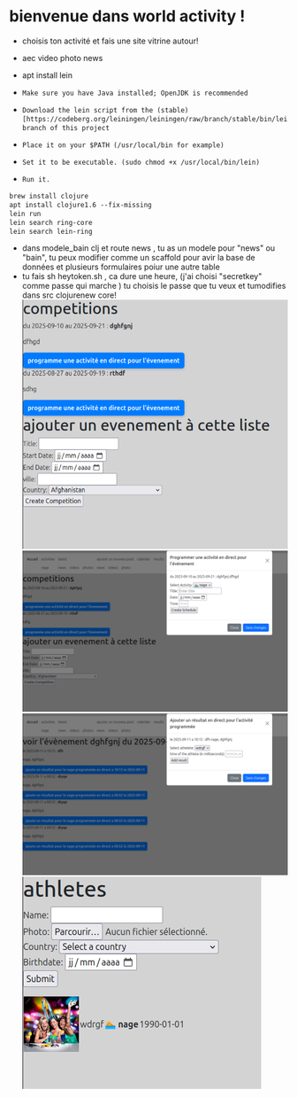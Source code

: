 # bienvenue dans world activity  !
- choisis ton activité et fais une site vitrine autour!
- aec video photo news
- apt install lein

-     Make sure you have Java installed; OpenJDK is recommended
-     Download the lein script from the (stable) [https://codeberg.org/leiningen/leiningen/raw/branch/stable/bin/lein] branch of this project
-     Place it on your $PATH (/usr/local/bin for example)
-     Set it to be executable. (sudo chmod +x /usr/local/bin/lein)
-     Run it.
```
brew install clojure
apt install clojure1.6 --fix-missing
lein run
lein search ring-core
lein search lein-ring
```
- dans modele_bain clj et route news , tu as un modele pour "news" ou "bain", tu peux modifier comme un scaffold pour avir la base de données et plusieurs formulaires poiur une autre table
- tu fais sh heytoken.sh , ca dure une heure, (j'ai choisi "secretkey" comme passe qui marche ) tu choisis le passe que tu veux et tumodifies dans src clojurenew core!
 ![alt text](activity1.png) 
 ![alt text](activity2.png) 
 ![alt text](activity4.png) 
 ![alt text](activity3.png) 
